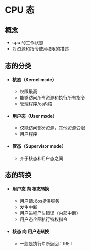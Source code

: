 # CPU 态
## 概念
- cpu 的工作状态
- 对资源和指令使用权限的描述

## 态的分类
- #### 核态（Kernel mode）
    - 权限最高
    - 能够访问所有资源和执行所有指令
    - 管理程序/os内核

- #### 用户态（User mode）
    - 仅能访问部分资源，其他资源受限
    - 用户程序
    
- #### 管态（Supervisor mode）
    - 介于核态和用户态之间

## 态的转换
- #### 用户态 向 核态转换
    - 用户请求os提供服务
    - 发生中断
    - 用户进程产生错误（内部中断）
    - 用户态企图执行特权指令

- #### 核态 向 用户态转换
    - 一般是执行中断返回：IRET
